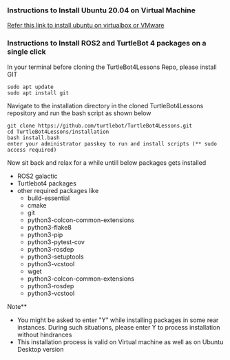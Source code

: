### Instructions to Install Ubuntu 20.04 on Virtual Machine

[Refer this link to install ubuntu on virtualbox or VMware](https://ubuntu.com/tutorials/how-to-run-ubuntu-desktop-on-a-virtual-machine-using-virtualbox#1-overview)

### Instructions to Install ROS2 and TurtleBot 4 packages on a **single click**

In your terminal before cloning the TurtleBot4Lessons Repo, please install GIT
```
sudo apt update
sudo apt install git
```
Navigate to the installation directory in the cloned TurtleBot4Lessons repository and run the bash script as shown below
```
git clone https://github.com/turtlebot/TurtleBot4Lessons.git
cd TurtleBot4Lessons/installation
bash install.bash
enter your administrator passkey to run and install scripts (** sudo access required)
```

Now sit back and relax for a while untill below packages gets installed
- ROS2 galactic
- Turtlebot4 packages 
- other required packages like 
  - build-essential
  - cmake
  - git 
  - python3-colcon-common-extensions
  - python3-flake8
  - python3-pip
  - python3-pytest-cov
  - python3-rosdep
  - python3-setuptools
  - python3-vcstool
  - wget
  - python3-colcon-common-extensions
  - python3-rosdep
  - python3-vcstool

Note** 
- You might be asked to enter "Y" while installing packages in some rear instances. During such situations, please enter Y to process installation without hindrances
- This installation process is valid on Virtual machine as well as on Ubuntu Desktop version
